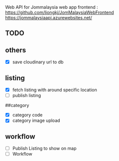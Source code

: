 Web API for Jommalaysia web app frontend : https://github.com/liongkj/JomMalaysiaWebFrontend
https://jommalaysiaapi.azurewebsites.net/

## TODO

## others

- [x] save cloudinary url to db

## listing

- [x] fetch listing with around specific location
- [ ] publish listing

##category

- [x] category code
- [x] category image upload

## workflow

- [ ] Publish Listing to show on map
- [ ] Workflow
